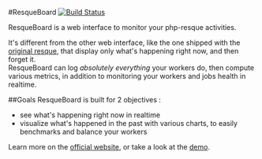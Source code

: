 #ResqueBoard [![Build Status](https://travis-ci.org/kamisama/ResqueBoard.png?branch=dev)](https://travis-ci.org/kamisama/ResqueBoard)

ResqueBoard is a web interface to monitor your php-resque activities.

It's different from the other web interface, like the one shipped with the [original resque](https://github.com/defunkt/resque/#the-front-end), that display only what's happening right now, and then forget it.  
ResqueBoard can log *absolutely everything* your workers do, then compute various metrics, in addition to monitoring your workers and jobs health in realtime.

##Goals
ResqueBoard is built for 2 objectives :

* see what's happening right now in realtime
* visualize what's happened in the past with various charts, to easily benchmarks and balance your workers

Learn more on the [official website](http://resqueboard.kamisama.me), or take a look at the [demo](http://resque.kamisama.me/).
